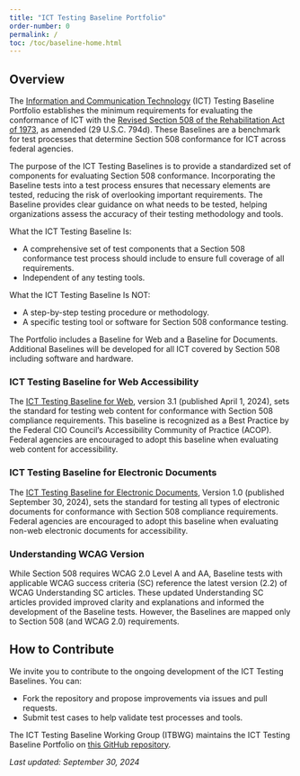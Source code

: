 ```yaml
---
title: "ICT Testing Baseline Portfolio"
order-number: 0
permalink: /
toc: /toc/baseline-home.html
---
```

## Overview

The [Information and Communication Technology](https://www.access-board.gov/ict/#defICT) (ICT) Testing Baseline Portfolio establishes the minimum requirements for evaluating the conformance of ICT with the [Revised Section 508 of the Rehabilitation Act of 1973](https://www.access-board.gov/ict), as amended (29 U.S.C. 794d). These Baselines are a benchmark for test processes that determine Section 508 conformance for ICT across federal agencies.

The purpose of the ICT Testing Baselines is to provide a standardized set of components for evaluating Section 508 conformance. Incorporating the Baseline tests into a test process ensures that necessary elements are tested, reducing the risk of overlooking important requirements. The Baseline provides clear guidance on what needs to be tested, helping organizations assess the accuracy of their testing methodology and tools.

What the ICT Testing Baseline Is:

* A comprehensive set of test components that a Section 508 conformance test process should include to ensure full coverage of all requirements.  
* Independent of any testing tools.

What the ICT Testing Baseline Is NOT:

* A step-by-step testing procedure or methodology.  
* A specific testing tool or software for Section 508 conformance testing.

The Portfolio includes a Baseline for Web and a Baseline for Documents. Additional Baselines will be developed for all ICT covered by Section 508 including software and hardware. 

### ICT Testing Baseline for Web Accessibility

The [ICT Testing Baseline for Web](web-baselines/introduction/), version 3.1 (published April 1, 2024), sets the standard for testing web content for conformance with Section 508 compliance requirements. This baseline is recognized as a Best Practice by the Federal CIO Council’s Accessibility Community of Practice (ACOP). Federal agencies are encouraged to adopt this baseline when evaluating web content for accessibility.

### ICT Testing Baseline for Electronic Documents

The [ICT Testing Baseline for Electronic Documents](document-baselines/00introductionDocs/), Version 1.0 (published September 30, 2024), sets the standard for testing all types of electronic documents for conformance with Section 508 compliance requirements. Federal agencies are encouraged to adopt this baseline when evaluating non-web electronic documents for accessibility.

### Understanding WCAG Version

While Section 508 requires WCAG 2.0 Level A and AA, Baseline tests with applicable WCAG success criteria (SC) reference the latest version (2.2) of WCAG Understanding SC articles. These updated Understanding SC articles provided improved clarity and explanations and informed the development of the Baseline tests. However, the Baselines are mapped only to Section 508 (and WCAG 2.0) requirements.

## How to Contribute

We invite you to contribute to the ongoing development of the ICT Testing Baselines. You can:

* Fork the repository and propose improvements via issues and pull requests.  
* Submit test cases to help validate test processes and tools.

The ICT Testing Baseline Working Group (ITBWG) maintains the ICT Testing Baseline Portfolio on [this GitHub repository](https://github.com/atbcb/ICTTestingBaseline).

*Last updated: September 30, 2024*